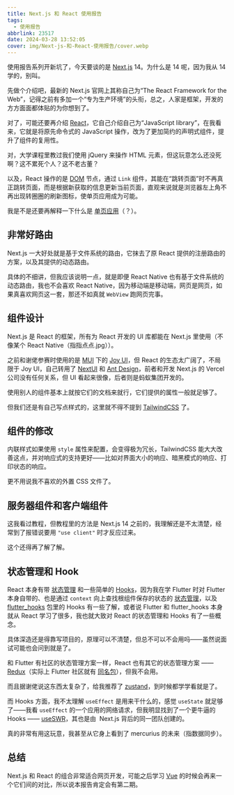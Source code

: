 ```yaml
---
title: Next.js 和 React 使用报告
tags:
  - 使用报告
abbrlink: 23517
date: 2024-03-28 13:52:05
cover: img/Next-js-和-React-使用报告/cover.webp
---
```


使用报告系列开新坑了，今天要谈的是 [Next.js](https://nextjs.org/docs) 14。为什么是 14 呢，因为我从 14 学的，别叫。

先做个介绍吧，最新的 Next.js 官网上其称自己为“The React Framework for the Web”，记得之前有多加一个“专为生产环境”的头衔，总之，人家是框架，开发的方方面面都体贴的为你想到了。

对了，可能还要再介绍 [React](https://react.dev/learn)，它自己介绍自己为“JavaScript library”，在我看来，它就是将原先命令式的 JavaScript 操作，改为了更加简约的声明式组件，提升了组件的复用性。

对，大学课程里教过我们使用 jQuery 来操作 HTML 元素，但这玩意怎么还没死啊？这不累死个人？这不老古董？

以及，React 操作的是 [DOM](https://developer.mozilla.org/zh-CN/docs/Web/API/Document_Object_Model/Introduction) 节点，通过 `Link` 组件，其能在“跳转页面”时不再真正跳转页面，而是根据新获取的信息更新当前页面，直观来说就是浏览器左上角不再出现转圈圈的刷新图标，使单页应用成为可能。

我是不是还要再解释一下什么是 [单页应用](https://developer.mozilla.org/zh-CN/docs/Glossary/SPA)（？）。

## 非常好路由

Next.js 一大好处就是基于文件系统的路由，它抹去了原 React 提供的注册路由的方案，以及其提供的动态路由。

具体的不细讲，但我应该说明一点，就是即便 React Native 也有基于文件系统的动态路由，我也不会喜欢 React Native，因为移动端是移动端，网页是网页，如果真喜欢网页这一套，那还不如真就 `WebView` 跑网页完事。

## 组件设计

Next.js 是 React 的框架，所有为 React 开发的 UI 库都能在 Next.js 里使用（不像某个 React Native（指指点点.jpg））。

之前和谢佬参赛时使用的是 [MUI](https://mui.com/) 下的 [Joy UI](https://mui.com/joy-ui/getting-started/)，但 React 的生态太广阔了，不局限于 Joy UI，自己转用了 [NextUI](https://nextui.org/docs/components/avatar) 和 [Ant Design](https://ant.design/components/overview-cn/)，前者和开发 Next.js 的 Vercel 公司没有任何关系，但 UI 看起来很像，后者则是蚂蚁集团开发的。

使用别人的组件基本上就按它们的文档来就行，它们提供的属性一般就足够了。

但我们还是有自己写点样式的，这里就不得不提到 [TailwindCSS](https://tailwindcss.com/docs/installation) 了。

## 组件的修改

内联样式如果使用 `style` 属性来配置，会变得极为冗长，TailwindCSS 能大大改善这点，并对响应式的支持更好——比如对界面大小的响应、暗黑模式的响应、打印状态的响应。

更不用说我不喜欢的外置 CSS 文件了。

## 服务器组件和客户端组件

这我看过教程，但教程里的方法是 Next.js 14 之前的，我理解还是不太清楚，经常到了报错说要用 `"use client"` 时才反应过来。

这个还得再了解了解。

## 状态管理和 Hook

React 本身有带 [状态管理](https://react.dev/learn/passing-data-deeply-with-context) 和一些简单的 [Hooks](https://react.dev/reference/react/hooks)，因为我在学 Flutter 时对 Flutter 本身自带的、也是通过 `context` 向上查找根组件保存的状态的 [状态管理](https://api.flutter.dev/flutter/widgets/InheritedWidget-class.html)，以及 [flutter_hooks](https://pub.dev/packages/flutter_hooks) 包里的 Hooks 有一些了解，或者说 Flutter 和 flutter_hooks 本身就从 React 学习了很多，我也就大致对 React 的状态管理和 Hooks 有了一些概念。

具体深造还是得靠写项目的，原理可以不清楚，但总不可以不会用吗——虽然说面试可能也会问到就是了。

和 Flutter 有社区的状态管理方案一样，React 也有其它的状态管理方案 —— [Redux](https://redux.js.org/)（实际上 Flutter 社区就有 [同名包](https://docs.flutter.dev/data-and-backend/state-mgmt/options#redux)），但我不会用。

而且据谢佬说这东西太复杂了，给我推荐了 [zustand](https://github.com/pmndrs/zustand)，到时候都学学看就是了。

而 Hooks 方面，我不太理解 `useEffect` 是用来干什么的，感觉 `useState` 就足够了——我看 `useEffect` 的一个应用的网络请求，但我明显找到了一个更牛逼的 Hooks —— [useSWR](https://swr.vercel.app/zh-CN/docs/getting-started)，其也是由  Next.js 背后的同一团队创建的。

真的非常有用这玩意，我甚至从它身上看到了 mercurius 的未来（指数据同步）。

## 总结

Next.js 和 React 的组合非常适合网页开发，可能之后学习 [Vue](https://vuejs.org/) 的时候会再来一个它们间的对比，所以说本报告肯定会有第二期。

